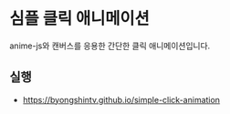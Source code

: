 # 심플 클릭 애니메이션
 anime-js와 캔버스를 응용한 간단한 클릭 애니메이션입니다.
## 실행
* https://byongshintv.github.io/simple-click-animation
